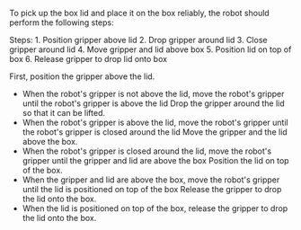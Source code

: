 To pick up the box lid and place it on the box reliably, the robot should perform the following steps:

Steps:  1. Position gripper above lid  2. Drop gripper around lid  3. Close gripper around lid  4. Move gripper and lid above box  5. Position lid on top of box  6. Release gripper to drop lid onto box

First, position the gripper above the lid.
- When the robot's gripper is not above the lid, move the robot's gripper until the robot's gripper is above the lid
Drop the gripper around the lid so that it can be lifted.
- When the robot's gripper is above the lid, move the robot's gripper until the robot's gripper is closed around the lid
Move the gripper and the lid above the box.
- When the robot's gripper is closed around the lid, move the robot's gripper until the gripper and lid are above the box
Position the lid on top of the box.
- When the gripper and lid are above the box, move the robot's gripper until the lid is positioned on top of the box
Release the gripper to drop the lid onto the box.
- When the lid is positioned on top of the box, release the gripper to drop the lid onto the box.